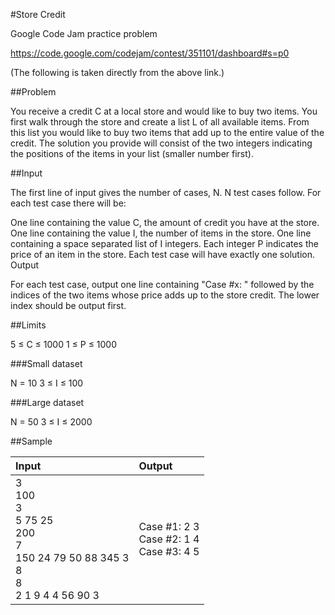 #Store Credit

Google Code Jam practice problem

https://code.google.com/codejam/contest/351101/dashboard#s=p0

(The following is taken directly from the above link.)

##Problem

You receive a credit C at a local store and would like to buy two items. You first walk through the store 
and create a list L of all available items. From this list you would like to buy two items that add up to
the entire value of the credit. The solution you provide will consist of the two integers indicating the 
positions of the items in your list (smaller number first).

##Input

The first line of input gives the number of cases, N. N test cases follow. For each test case there will be:

One line containing the value C, the amount of credit you have at the store.
One line containing the value I, the number of items in the store.
One line containing a space separated list of I integers. Each integer P indicates the price of an item in the store.
Each test case will have exactly one solution.
Output

For each test case, output one line containing "Case #x: " followed by the indices of the two items whose price 
adds up to the store credit. The lower index should be output first.

##Limits

5 ≤ C ≤ 1000
1 ≤ P ≤ 1000

###Small dataset

N = 10
3 ≤ I ≤ 100

###Large dataset

N = 50
3 ≤ I ≤ 2000

##Sample

| Input | Output |
| :---- | :----- |
| 3<br>100<br>3<br>5 75 25<br>200<br>7<br>150 24 79 50 88 345 3<br>8<br>8<br>2 1 9 4 4 56 90 3 | Case #1: 2 3<br> Case #2: 1 4<br> Case #3: 4 5 |
